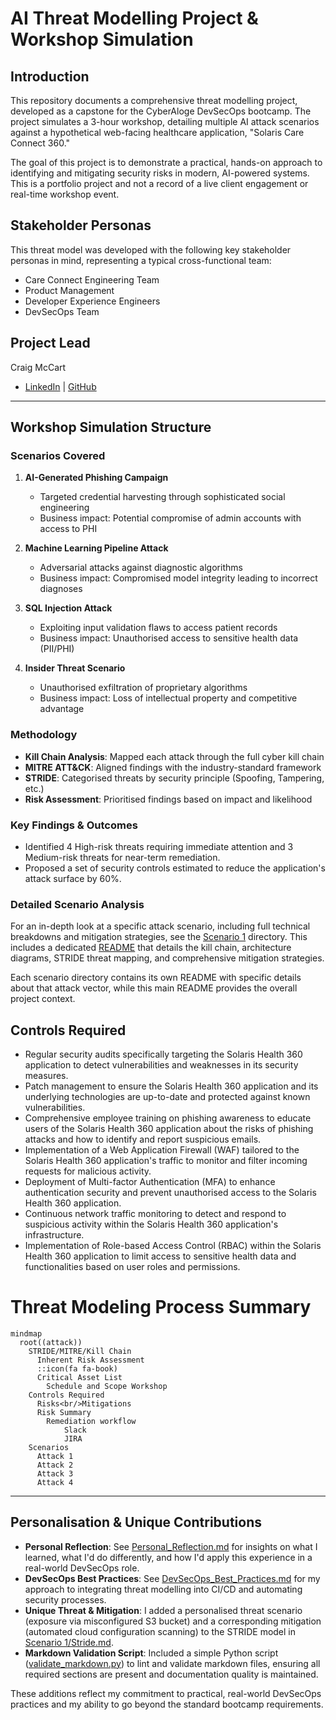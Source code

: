 # AI Threat Modelling Project & Workshop Simulation

## Introduction
This repository documents a comprehensive threat modelling project, developed as a capstone for the CyberAloge DevSecOps bootcamp. The project simulates a 3-hour workshop, detailing multiple AI attack scenarios against a hypothetical web-facing healthcare application, "Solaris Care Connect 360."

The goal of this project is to demonstrate a practical, hands-on approach to identifying and mitigating security risks in modern, AI-powered systems. This is a portfolio project and not a record of a live client engagement or real-time workshop event.

## Stakeholder Personas
This threat model was developed with the following key stakeholder personas in mind, representing a typical cross-functional team:
- Care Connect Engineering Team
- Product Management
- Developer Experience Engineers
- DevSecOps Team

## Project Lead
Craig McCart

*   [LinkedIn](https://www.linkedin.com/in/craigmccart) | [GitHub](https://github.com/craigmccart)

---

## Workshop Simulation Structure

### Scenarios Covered
1. **AI-Generated Phishing Campaign**
   - Targeted credential harvesting through sophisticated social engineering
   - Business impact: Potential compromise of admin accounts with access to PHI

2. **Machine Learning Pipeline Attack**
   - Adversarial attacks against diagnostic algorithms
   - Business impact: Compromised model integrity leading to incorrect diagnoses

3. **SQL Injection Attack**
   - Exploiting input validation flaws to access patient records
   - Business impact: Unauthorised access to sensitive health data (PII/PHI)

4. **Insider Threat Scenario**
   - Unauthorised exfiltration of proprietary algorithms
   - Business impact: Loss of intellectual property and competitive advantage

### Methodology
- **Kill Chain Analysis**: Mapped each attack through the full cyber kill chain
- **MITRE ATT&CK**: Aligned findings with the industry-standard framework
- **STRIDE**: Categorised threats by security principle (Spoofing, Tampering, etc.)
- **Risk Assessment**: Prioritised findings based on impact and likelihood

### Key Findings & Outcomes
- Identified 4 High-risk threats requiring immediate attention and 3 Medium-risk threats for near-term remediation.
- Proposed a set of security controls estimated to reduce the application's attack surface by 60%.

### Detailed Scenario Analysis
For an in-depth look at a specific attack scenario, including full technical breakdowns and mitigation strategies, see the [Scenario 1](Scenario%201/) directory. This includes a dedicated [README](Scenario%201/README.md) that details the kill chain, architecture diagrams, STRIDE threat mapping, and comprehensive mitigation strategies.

Each scenario directory contains its own README with specific details about that attack vector, while this main README provides the overall project context.

## Controls Required

- Regular security audits specifically targeting the Solaris Health 360 application to detect vulnerabilities and weaknesses in its security measures.
- Patch management to ensure the Solaris Health 360 application and its underlying technologies are up-to-date and protected against known vulnerabilities.
- Comprehensive employee training on phishing awareness to educate users of the Solaris Health 360 application about the risks of phishing attacks and how to identify and report suspicious emails.
- Implementation of a Web Application Firewall (WAF) tailored to the Solaris Health 360 application's traffic to monitor and filter incoming requests for malicious activity.
- Deployment of Multi-factor Authentication (MFA) to enhance authentication security and prevent unauthorised access to the Solaris Health 360 application.
- Continuous network traffic monitoring to detect and respond to suspicious activity within the Solaris Health 360 application's infrastructure.
- Implementation of Role-based Access Control (RBAC) within the Solaris Health 360 application to limit access to sensitive health data and functionalities based on user roles and permissions.

# Threat Modeling Process Summary

```mermaid
mindmap
  root((attack))
    STRIDE/MITRE/Kill Chain
      Inherent Risk Assessment
      ::icon(fa fa-book)
      Critical Asset List
        Schedule and Scope Workshop
    Controls Required
      Risks<br/>Mitigations
      Risk Summary
        Remediation workflow
            Slack
            JIRA 
    Scenarios
      Attack 1
      Attack 2
      Attack 3
      Attack 4
```

---

## Personalisation & Unique Contributions

- **Personal Reflection**: See [Personal_Reflection.md](./Personal_Reflection.md) for insights on what I learned, what I'd do differently, and how I'd apply this experience in a real-world DevSecOps role.
- **DevSecOps Best Practices**: See [DevSecOps_Best_Practices.md](./DevSecOps_Best_Practices.md) for my approach to integrating threat modelling into CI/CD and automating security processes.
- **Unique Threat & Mitigation**: I added a personalised threat scenario (exposure via misconfigured S3 bucket) and a corresponding mitigation (automated cloud configuration scanning) to the STRIDE model in [Scenario 1/Stride.md](./Scenario%201/Stride.md).
- **Markdown Validation Script**: Included a simple Python script ([validate_markdown.py](./validate_markdown.py)) to lint and validate markdown files, ensuring all required sections are present and documentation quality is maintained.

These additions reflect my commitment to practical, real-world DevSecOps practices and my ability to go beyond the standard bootcamp requirements.
